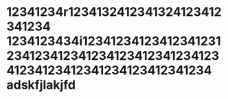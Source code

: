 12341234r1234132412341324123412341234
1234123434i1234123412341234123123412341234123412341234123412341234123412341234123412341234
adskfjlakjfd
=====
